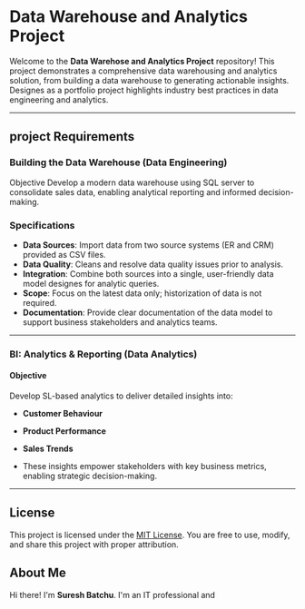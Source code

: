 # Data Warehouse and Analytics Project

Welcome to the **Data Warehose and Analytics Project** repository!
This project demonstrates a comprehensive data warehousing and analytics solution, from building a data warehouse to generating actionable insights. Designes as a portfolio project highlights industry best practices in data engineering and analytics.

----

## project Requirements

### Building the Data Warehouse (Data Engineering)

 Objective
 Develop a modern data warehouse using SQL server to consolidate sales data, enabling analytical reporting and informed decision-making.

 ### Specifications
 - **Data Sources**: Import data from two source systems (ER and CRM) provided as CSV files.
 - **Data Quality**: Cleans and resolve data quality issues prior to analysis.
 - **Integration**: Combine both sources into a single, user-friendly data model designes for analytic queries.
 - **Scope**: Focus on the latest data only; historization of data is not required.
 - **Documentation**: Provide clear documentation of the data model to support business stakeholders and analytics teams.

 - ---

 ### BI: Analytics & Reporting (Data Analytics)

 #### Objective
 Develop SL-based analytics to deliver detailed insights into:
 - **Customer Behaviour**
 - **Product Performance**
 - **Sales Trends**

 - These insights empower stakeholders with key business metrics, enabling strategic decision-making.

 - ---

 ## License

 This project is licensed under the [MIT License](License). You are free to use, modify, and share this project with proper attribution.

 ## About Me

 Hi there! I'm **Suresh Batchu**. I'm an IT professional and 

 

